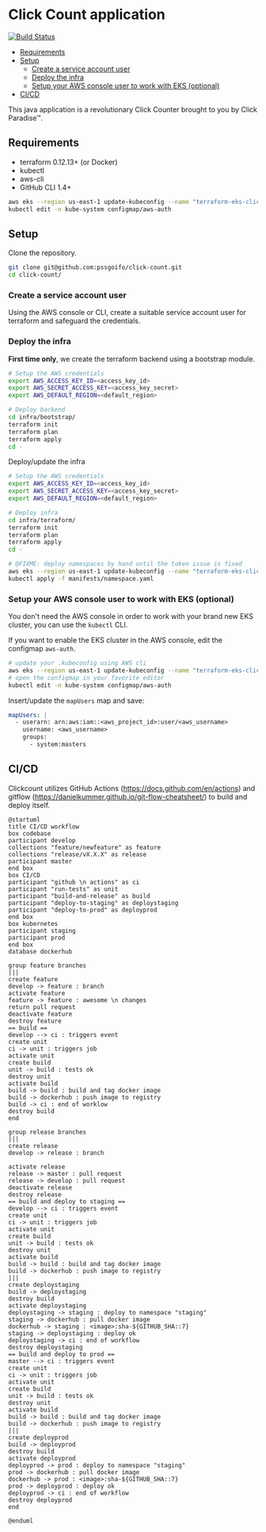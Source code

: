 # Click Count application

[![Build Status](https://travis-ci.org/xebia-france/click-count.svg)](https://travis-ci.org/xebia-france/click-count)

<!-- @import "[TOC]" {cmd="toc" depthFrom=2 depthTo=6 orderedList=false} -->

<!-- code_chunk_output -->

- [Requirements](#requirements)
- [Setup](#setup)
  - [Create a service account user](#create-a-service-account-user)
  - [Deploy the infra](#deploy-the-infra)
  - [Setup your AWS console user to work with EKS (optional)](#setup-your-aws-console-user-to-work-with-eks-optional)
- [CI/CD](#cicd)

<!-- /code_chunk_output -->


This java application is a revolutionary Click Counter brought to you by Click Paradise&trade;.

## Requirements

* terraform 0.12.13+ (or Docker)
* kubectl
* aws-cli
* GitHub CLI 1.4+

```bash
aws eks --region us-east-1 update-kubeconfig --name "terraform-eks-clickcount"
kubectl edit -n kube-system configmap/aws-auth
```

## Setup

Clone the repository.

```bash
git clone git@github.com:pssgoifo/click-count.git
cd click-count/
```

### Create a service account user

Using the AWS console or CLI, create a suitable service account user for terraform and safeguard the credentials.

### Deploy the infra

**First time only**, we create the terraform backend using a bootstrap module.

```bash
# Setup the AWS credentials
export AWS_ACCESS_KEY_ID=<access_key_id>
export AWS_SECRET_ACCESS_KEY=<access_key_secret>
export AWS_DEFAULT_REGION=<default_region>

# Deploy backend
cd infra/bootstrap/
terraform init
terraform plan
terraform apply
cd -
```

Deploy/update the infra

```bash
# Setup the AWS credentials
export AWS_ACCESS_KEY_ID=<access_key_id>
export AWS_SECRET_ACCESS_KEY=<access_key_secret>
export AWS_DEFAULT_REGION=<default_region>

# Deploy infra
cd infra/terraform/
terraform init
terraform plan
terraform apply
cd -

# @FIXME: deploy namespaces by hand until the token issue is fixed
aws eks --region us-east-1 update-kubeconfig --name "terraform-eks-clickcount"
kubectl apply -f manifests/namespace.yaml
```

### Setup your AWS console user to work with EKS (optional)

You don't need the AWS console in order to work with your brand new EKS cluster, you can use the `kubectl` CLI.

If you want to enable the EKS cluster in the AWS console, edit the configmap `aws-auth`.

```bash
# update your .kubeconfig using AWS cli
aws eks --region us-east-1 update-kubeconfig --name "terraform-eks-clickcount"
# open the configmap in your favorite editor
kubectl edit -n kube-system configmap/aws-auth
```

Insert/update the `mapUsers` map and save:

```yaml
mapUsers: |
  - userarn: arn:aws:iam::<aws_project_id>:user/<aws_username>
    username: <aws_username>
    groups:
      - system:masters
```

## CI/CD

Clickcount utilizes GitHub Actions (<https://docs.github.com/en/actions>) and gitflow (<https://danielkummer.github.io/git-flow-cheatsheet/>) to build and deploy itself.

```plantuml
@startuml
title CI/CD workflow
box codebase
participant develop
collections "feature/newfeature" as feature
collections "release/vX.X.X" as release
participant master
end box
box CI/CD
participant "github \n actions" as ci
participant "run-tests" as unit
participant "build-and-release" as build
participant "deploy-to-staging" as deploystaging
participant "deploy-to-prod" as deployprod
end box
box kubernetes
participant staging
participant prod
end box
database dockerhub

group feature branches
|||
create feature
develop -> feature : branch
activate feature
feature -> feature : awesome \n changes
return pull request
deactivate feature
destroy feature
== build ==
develop --> ci : triggers event
create unit
ci -> unit : triggers job
activate unit
create build
unit -> build : tests ok
destroy unit
activate build
build -> build : build and tag docker image
build -> dockerhub : push image to registry
build -> ci : end of worklow
destroy build
end

group release branches
|||
create release
develop -> release : branch

activate release
release -> master : pull request
release -> develop : pull request
deactivate release
destroy release
== build and deploy to staging ==
develop --> ci : triggers event
create unit
ci -> unit : triggers job
activate unit
create build
unit -> build : tests ok
destroy unit
activate build
build -> build : build and tag docker image
build -> dockerhub : push image to registry
|||
create deploystaging
build -> deploystaging
destroy build
activate deploystaging
deploystaging -> staging : deploy to namespace "staging"
staging -> dockerhub : pull docker image
dockerhub -> staging : <image>:sha-${GITHUB_SHA::7}
staging -> deploystaging : deploy ok
deploystaging -> ci : end of workflow
destroy deploystaging
== build and deploy to prod ==
master --> ci : triggers event
create unit
ci -> unit : triggers job
activate unit
create build
unit -> build : tests ok
destroy unit
activate build
build -> build : build and tag docker image
build -> dockerhub : push image to registry
|||
create deployprod
build -> deployprod
destroy build
activate deployprod
deployprod -> prod : deploy to namespace "staging"
prod -> dockerhub : pull docker image
dockerhub -> prod : <image>:sha-${GITHUB_SHA::7}
prod -> deployprod : deploy ok
deployprod -> ci : end of workflow
destroy deployprod
end

@enduml
```
